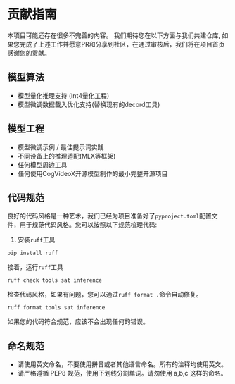 # 贡献指南

本项目可能还存在很多不完善的内容。 我们期待您在以下方面与我们共建仓库, 如果您完成了上述工作并愿意PR和分享到社区，在通过审核后，我们将在项目首页感谢您的贡献。

## 模型算法

- 模型量化推理支持 (Int4量化工程)
- 模型微调数据载入优化支持(替换现有的decord工具)

## 模型工程

- 模型微调示例 / 最佳提示词实践
- 不同设备上的推理适配(MLX等框架)
- 任何模型周边工具
- 任何使用CogVideoX开源模型制作的最小完整开源项目

## 代码规范

良好的代码风格是一种艺术，我们已经为项目准备好了`pyproject.toml`配置文件，用于规范代码风格。您可以按照以下规范梳理代码:

1. 安装`ruff`工具

```shell
pip install ruff
```

接着，运行`ruff`工具

```shell
ruff check tools sat inference
```

检查代码风格，如果有问题，您可以通过`ruff format .`命令自动修复。

```shell
ruff format tools sat inference
```

如果您的代码符合规范，应该不会出现任何的错误。

## 命名规范

- 请使用英文命名，不要使用拼音或者其他语言命名。所有的注释均使用英文。
- 请严格遵循 PEP8 规范，使用下划线分割单词。请勿使用 a,b,c 这样的命名。